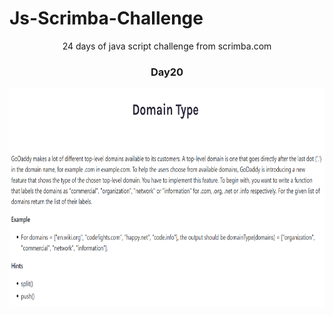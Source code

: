
  # Js-Scrimba-Challenge
<p align="center">
24 days of java script challenge from scrimba.com
  </p>
<h3 align="center">
 Day20
  </h3>
<p align="center">
<img src="./Day20.png" width="600" height="350">
  </p>
